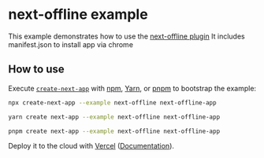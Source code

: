 # next-offline example

This example demonstrates how to use the [next-offline plugin](https://github.com/hanford/next-offline) It includes manifest.json to install app via chrome

## How to use

Execute [`create-next-app`](https://github.com/vercel/next.js/tree/canary/packages/create-next-app) with [npm](https://docs.npmjs.com/cli/init), [Yarn](https://yarnpkg.com/lang/en/docs/cli/create/), or [pnpm](https://pnpm.io) to bootstrap the example:

```bash
npx create-next-app --example next-offline next-offline-app
```

```bash
yarn create next-app --example next-offline next-offline-app
```

```bash
pnpm create next-app --example next-offline next-offline-app
```

Deploy it to the cloud with [Vercel](https://vercel.com/new?utm_source=github&utm_medium=readme&utm_campaign=next-example) ([Documentation](https://nextjs.org/docs/deployment)).
